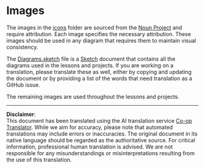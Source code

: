 <!--
CO_OP_TRANSLATOR_METADATA:
{
  "original_hash": "50abd54997afa7e7a3fc7019379e49e3",
  "translation_date": "2025-08-28T20:11:45+00:00",
  "source_file": "images/README.md",
  "language_code": "en"
}
-->
# Images

The images in the [icons](../../../images/icons) folder are sourced from the [Noun Project](https://thenounproject.com) and require attribution. Each image specifies the necessary attribution. These images should be used in any diagram that requires them to maintain visual consistency.

The [Diagrams.sketch](../../../images/Diagrams.sketch) file is a [Sketch](https://www.sketch.com) document that contains all the diagrams used in the lessons and projects. If you are working on a translation, please translate these as well, either by copying and updating the document or by providing a list of the words that need translation as a GitHub issue.

The remaining images are used throughout the lessons and projects.

---

**Disclaimer**:  
This document has been translated using the AI translation service [Co-op Translator](https://github.com/Azure/co-op-translator). While we aim for accuracy, please note that automated translations may include errors or inaccuracies. The original document in its native language should be regarded as the authoritative source. For critical information, professional human translation is advised. We are not responsible for any misunderstandings or misinterpretations resulting from the use of this translation.